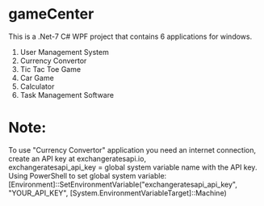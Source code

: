 # gameCenter
This is a .Net-7 C# WPF project that contains 6 applications for windows.
1. User Management System
2. Currency Convertor
3. Tic Tac Toe Game
4. Car Game
5. Calculator
6. Task Management Software

# Note:
To use "Currency Convertor" application you need an internet connection,  
create an API key at exchangeratesapi.io,  
exchangeratesapi_api_key = global system variable name with the API key.   
Using PowerShell to set global system variable:  
[Environment]::SetEnvironmentVariable("exchangeratesapi_api_key", "YOUR_API_KEY", [System.EnvironmentVariableTarget]::Machine)
  
